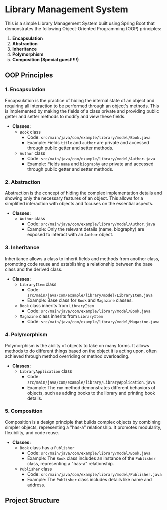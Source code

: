 # Library Management System

This is a simple Library Management System built using Spring Boot that demonstrates the following Object-Oriented Programming (OOP) principles:

1. **Encapsulation**
2. **Abstraction**
3. **Inheritance**
4. **Polymorphism**
5. **Composition (Special guest!!!!)** 

## OOP Principles

### 1. Encapsulation

Encapsulation is the practice of hiding the internal state of an object and requiring all interaction to be performed through an object's methods. This is implemented by making the fields of a class private and providing public getter and setter methods to modify and view these fields.

- **Classes:**
    - `Book` class
        - Code: `src/main/java/com/example/library/model/Book.java`
        - Example: Fields `title` and `author` are private and accessed through public getter and setter methods.
    - `Author` class
        - Code: `src/main/java/com/example/library/model/Author.java`
        - Example: Fields `name` and `biography` are private and accessed through public getter and setter methods.

### 2. Abstraction

Abstraction is the concept of hiding the complex implementation details and showing only the necessary features of an object. This allows for a simplified interaction with objects and focuses on the essential aspects.

- **Classes:**
    - `Author` class
        - Code: `src/main/java/com/example/library/model/Author.java`
        - Example: Only the relevant details (name, biography) are exposed to interact with an `Author` object.

### 3. Inheritance

Inheritance allows a class to inherit fields and methods from another class, promoting code reuse and establishing a relationship between the base class and the derived class.

- **Classes:**
    - `LibraryItem` class
        - Code: `src/main/java/com/example/library/model/LibraryItem.java`
        - Example: Base class for `Book` and `Magazine` classes.
    - `Book` class inherits from `LibraryItem`
        - Code: `src/main/java/com/example/library/model/Book.java`
    - `Magazine` class inherits from `LibraryItem`
        - Code: `src/main/java/com/example/library/model/Magazine.java`

### 4. Polymorphism

Polymorphism is the ability of objects to take on many forms. It allows methods to do different things based on the object it is acting upon, often achieved through method overriding or method overloading.

- **Classes:**
    - `LibraryApplication` class
        - Code: `src/main/java/com/example/library/LibraryApplication.java`
        - Example: The `run` method demonstrates different behaviors of objects, such as adding books to the library and printing book details.

### 5. Composition

Composition is a design principle that builds complex objects by combining simpler objects, representing a "has-a" relationship. It promotes modularity, flexibility, and code reuse.

- **Classes:**
    - `Book` class has a `Publisher`
        - Code: `src/main/java/com/example/library/model/Book.java`
        - Example: The `Book` class includes an instance of the `Publisher` class, representing a "has-a" relationship.
    - `Publisher` class
        - Code: `src/main/java/com/example/library/model/Publisher.java`
        - Example: The `Publisher` class includes details like name and address.

## Project Structure

